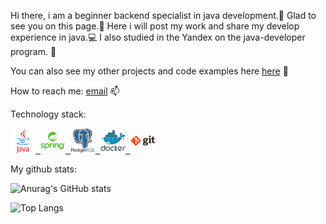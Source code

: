 Hi there, i am a beginner backend specialist in java development.👋 Glad to see you on this page.🤡 Here i will post my work and share my develop experience in java.💻 I also studied in the Yandex on the java-developer program. 🌱

You can also see my other projects and code examples here <a href="https://gitlab.com/ovabor1991">here</a> 🚀

How to reach me: <a href="mailto:ovabor1991@gmail.com">email</a> 📫

Technology stack:

<div>
<a href="https://www.java.com/" target="_blank">
  <img src="https://github.com/devicons/devicon/blob/master/icons/java/java-original-wordmark.svg" title="Java" alt="Java" width="40" height="40"/>&nbsp;
</a>
<a href="https://spring.io/">
  <img src="https://github.com/devicons/devicon/blob/master/icons/spring/spring-original-wordmark.svg" title="Spring" alt="Spring" width="40" height="40"/>&nbsp;
</a>
<a href="https://www.postgresql.org/">
  <img src="https://github.com/devicons/devicon/blob/master/icons/postgresql/postgresql-original-wordmark.svg" title="postrgeSQL" alt="postrgeSQL" width="40" height="40"/>&nbsp;
</a>
<a href="https://www.docker.com/">
  <img src="https://github.com/devicons/devicon/blob/master/icons/docker/docker-original-wordmark.svg" title="Docker" alt="Docker" width="40" height="40"/>&nbsp;
</a>
<a href="https://github.com/">
  <img src="https://github.com/devicons/devicon/blob/master/icons/git/git-original-wordmark.svg" title="Git" alt="Git" width="40" height="40"/>
</a>
</div>

My github stats:

![Anurag's GitHub stats](https://github-readme-stats.vercel.app/api?username=Ovarbor&show_icons=true&theme=synthwave)

![Top Langs](https://github-readme-stats.vercel.app/api/top-langs/?username=Ovarbor&layout=compact)

<!--
**Ovarbor/Ovarbor** is a ✨ _special_ ✨ repository because its `README.md` (this file) appears on your GitHub profile.

Here are some ideas to get you started:

- 🔭 I’m currently working on ...
- 🌱 I’m currently learning ...
- 👯 I’m looking to collaborate on ...
- 🤔 I’m looking for help with ...
- 💬 Ask me about ...
- 📫 How to reach me: <a href="mailto:vlad@webref.ru">Текст ссылки</a>
- 😄 Pronouns: ...
- ⚡ Fun fact: ...
-->
